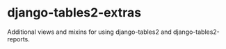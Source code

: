 django-tables2-extras
==================

Additional views and mixins for using django-tables2 and django-tables2-reports.
